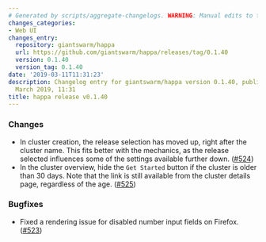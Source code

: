 ```yaml
---
# Generated by scripts/aggregate-changelogs. WARNING: Manual edits to this files will be overwritten.
changes_categories:
- Web UI
changes_entry:
  repository: giantswarm/happa
  url: https://github.com/giantswarm/happa/releases/tag/0.1.40
  version: 0.1.40
  version_tag: 0.1.40
date: '2019-03-11T11:31:23'
description: Changelog entry for giantswarm/happa version 0.1.40, published on 11
  March 2019, 11:31
title: happa release v0.1.40
---
```


### Changes

- In cluster creation, the release selection has moved up, right after the cluster name. This fits better with the mechanics, as the release selected influences some of the settings available further down. ([#524](https://github.com/giantswarm/happa/pull/524))
- In the cluster overview, hide the `Get Started` button if the cluster is older than 30 days. Note that the link is still available from the cluster details page, regardless of the age. ([#525](https://github.com/giantswarm/happa/pull/525))

### Bugfixes

- Fixed a rendering issue for disabled number input fields on Firefox. ([#523](https://github.com/giantswarm/happa/pull/523))

